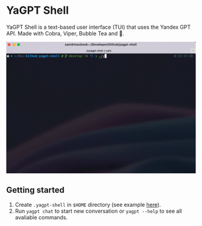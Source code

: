 # YaGPT Shell

YaGPT Shell is a text-based user interface (TUI) that uses the Yandex GPT API. Made with Cobra, Viper, Bubble Tea and 💖.

![A gif animation of the YaGPT Shell workflow](assets/yagpt-shell.gif)

## Getting started

1. Create `.yagpt-shell` in `$HOME` directory (see example [here](https://github.com/jonathanblade/yagpt-shell/blob/main/.yagpt-shell)).
2. Run `yagpt chat` to start new conversation or `yagpt --help` to see all avaliable commands.

